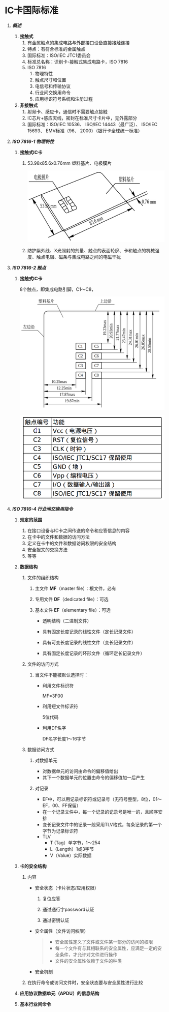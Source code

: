# IC卡国际标准

1. ***概述***

   1. **接触式**
      1. 有金属触点的集成电路与外部接口设备直接接触连接
      2. 特点：有符合标准的金属触点
      3. 国际标准：ISO/IEC JTC1委员会
      4. 标准总名称：识别卡-接触式集成电路卡，ISO 7816
      5. ISO 7816
         1. 物理特性
         2. 触点尺寸和位置
         3. 电信号和传输协议
         4. 行业间交换用命令
         5. 应用标识符号系统和注册过程
   2. **非接触式**
      1. 射频卡、感应卡，通信时不需要触点接触
      2. IC芯片+感应天线，密封在标准尺寸卡片中，无外露部分
      3. 国际标准：ISO/IEC 10536、 ISO/IEC 14443（最广泛）、 ISO/IEC 15693、 EMV标准（96、 2000）（银行卡全球统一标准）

2. ***ISO 7816-1 物理特性***

   1. **接触式IC卡**

      1. 53.98x85.6x0.76mm 塑料基片、电极膜片

         ![接触式IC卡结构](./pic/Picture1.png)

      2. 防护紫外线、X光照射的剂量、触点的表面轮廓、卡和触点的机械强度、触点电阻、磁条与集成电路之间的电磁干扰

3. ***ISO 7816-2 触点***

   1. **接触式IC卡**

      8个触点，即集成电路引脚，C1～C8，

      ![接触式IC卡的触点尺寸和位置](./pic/Picture2.png)

      ![接触式IC卡触点功能](./pic/Picture3.png)

4. ***ISO 7816-4 行业间交换用指令***
   1. **规定的范围**

      1. 在接口设备与IC卡之间传送的命令和应答信息的内容
      2. 在卡中的文件和数据的访问方法
      3. 定义在卡中的文件和数据访问权限的安全结构
      4. 安全报文的交换方法
      5. 等等

   2. **数据结构**

      1. 文件的组织结构

         1. 主文件 **MF**（master file）：根文件，必有

         2. 专用文件 **DF**（dedicated file）：可选

         3. 基本文件 **EF**（elementary file）：可选

            * 透明结构（二进制文件）

            * 具有固定长度记录的线性文件（定长记录文件）

            * 具有可变长度记录的线性文件（变长记录文件）

            * 具有固定长度记录的环形文件（循环定长记录文件）

      2. 文件的访问方式

         1. 当文件不能被默认选择时：

            * 利用文件标识符

              MF=3F00

            * 利用短文件标识符

              5位代码

            * 利用DF名字

              DF名字长度1～16字节

      3. 数据访问方式

         1. 对数据单元
            * 对数据单元的访问由命令的偏移值给出
            * 其下一个数据单元的位置由命令的偏移值加一后产生

         2. 对记录
            * EF中，可以用记录标识符或记录号（无符号整型，8位，01～EF，00、FF保留）
            * 在一个记录文件中，每一个记录的记录号是唯一的，且顺序安排
            * 变长记录文件中的记录一般采用TLV格式，每条记录的第一个字节为记录标识符
            * TLV
              * T (Tag）单字节，1～254
              * L（Length）1或3字节
              * V（Value）实际数据

   3. **卡的安全结构**

      1. 内容
         * 安全状态（卡片状态/应用权限）

           1. 复位应答

           2. 通过通行字password认证

           3. 通过密钥认证

         * 安全属性（文件访问权限）

           > * 安全属性定义了文件或文件某一部分的访问的权限
           > * 每一个文件有与其相联系的安全属性，应满足一定的安全条件，才允许对文件进行操作
           > * 文件的安全属性依赖于文件的种类

         * 安全机制

      2. 在执行命令或访问文件时，安全状态要与安全属性进行比较

   4. **应用协议数据单元（APDU）的信息结构**

   5. **基本行业间命令**

